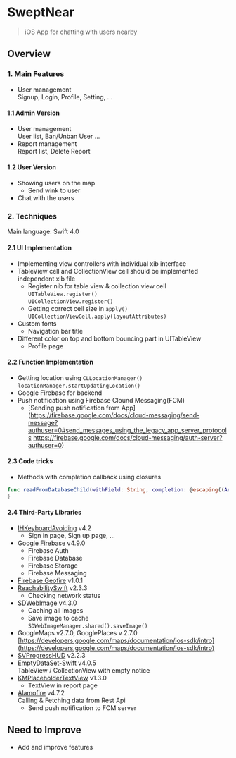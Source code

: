 SweptNear
======

> iOS App for chatting with users nearby

## Overview

### 1. Main Features
- User management  
Signup, Login, Profile, Setting, ...

#### 1.1 Admin Version
- User management  
User list, Ban/Unban User ...
- Report management  
Report list, Delete Report

#### 1.2 User Version
- Showing users on the map  
  - Send wink to user  
- Chat with the users  
 
### 2. Techniques 
Main language: Swift 4.0  
#### 2.1 UI Implementation  
- Implementing view controllers with individual xib interface  
- TableView cell and CollectionView cell should be implemented independent xib file  
  - Register nib for table view & collection view cell  
``UITableView.register()``  
``UICollectionView.register()``  
  - Getting correct cell size in ``apply()``
``UICollectionViewCell.apply(layoutAttributes)``  
- Custom fonts  
  - Navigation bar title
- Different color on top and bottom bouncing part in UITableView   
  - Profile page  
  
#### 2.2 Function Implementation
- Getting location using ``CLLocationManager()``  
``locationManager.startUpdatingLocation()``  
- Google Firebase for backend  
- Push notification using Firebase Clound Messaging(FCM)
  - [Sending push notification from App](https://firebase.google.com/docs/cloud-messaging/send-message?authuser=0#send_messages_using_the_legacy_app_server_protocols
https://firebase.google.com/docs/cloud-messaging/auth-server?authuser=0)

#### 2.3 Code tricks  
- Methods with completion callback using closures  
```swift  
func readFromDatabaseChild(withField: String, completion: @escaping((Any?)->())) {
}
```  

#### 2.4 Third-Party Libraries
- [IHKeyboardAvoiding](https://github.com/IdleHandsApps/IHKeyboardAvoiding) v4.2  
  - Sign in page, Sign up page, ...  
- [Google Firebase](https://github.com/firebase/firebase-ios-sdk) v4.9.0  
  - Firebase Auth  
  - Firebase Database  
  - Firebase Storage  
  - Firebase Messaging  
- [Firebase Geofire](https://github.com/firebase/geofire-objc) v1.0.1  
- [ReachabilitySwift](https://github.com/ashleymills/Reachability.swift) v2.3.3  
  - Checking network status  
- [SDWebImage](https://github.com/rs/SDWebImage) v4.3.0  
  - Caching all images  
  - Save image to cache  
``SDWebImageManager.shared().saveImage()``  
- GoogleMaps v2.7.0, GooglePlaces v 2.7.0  
[https://developers.google.com/maps/documentation/ios-sdk/intro](https://developers.google.com/maps/documentation/ios-sdk/intro)  
- [SVProgressHUD](https://github.com/SVProgressHUD/SVProgressHUD) v2.2.3  
- [EmptyDataSet-Swift](https://github.com/Xiaoye220/EmptyDataSet-Swift) v4.0.5  
TableView / CollectionView with empty notice  
- [KMPlaceholderTextView](https://github.com/MoZhouqi/KMPlaceholderTextView) v1.3.0  
  - TextView in report page  
- [Alamofire](https://github.com/Alamofire/Alamofire) v4.7.2  
Calling & Fetching data from Rest Api  
  - Send push notification to FCM server  

## Need to Improve
- Add and improve features